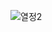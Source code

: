 ![열정2](https://github.com/bidulgi123/yolov5-customeffect-and-crawling/assets/121657338/ccec140f-df16-4cab-9150-f57433de8242)
